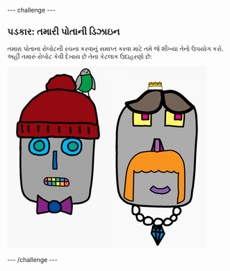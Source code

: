 \--- challenge \---

## પડકાર: તમારી પોતાની ડિઝાઇન

તમારા પોતાના રોબોટની રચના કરવાનું સમાપ્ત કરવા માટે તમે જે શીખ્યા તેનો ઉપયોગ કરો. અહીં તમારું રોબોટ કેવી દેખાય છે તેના કેટલાક ઉદાહરણો છે:

![સ્ક્રીનશોટ](images/robot-examples.png)

\--- /challenge \---
